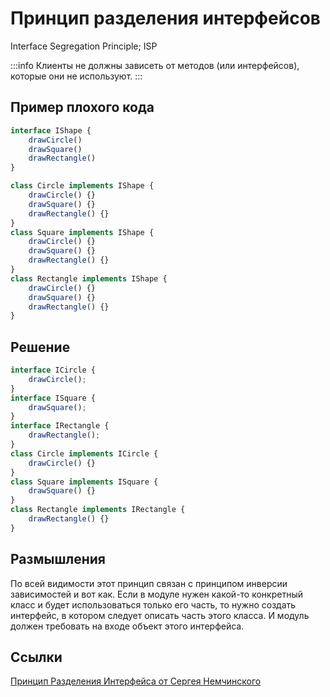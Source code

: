 Принцип разделения интерфейсов
==============================

Interface Segregation Principle; ISP

:::info
Клиенты не должны зависеть от методов (или интерфейсов), которые они не используют.
:::

Пример плохого кода
-------------------

```typescript
interface IShape {
	drawCircle()
	drawSquare()
	drawRectangle()
}

class Circle implements IShape {
	drawCircle() {}
	drawSquare() {}
	drawRectangle() {}
}
class Square implements IShape {
	drawCircle() {}
	drawSquare() {}
	drawRectangle() {}
}
class Rectangle implements IShape {
	drawCircle() {}
	drawSquare() {}
	drawRectangle() {}
}
```

Решение
-------

```typescript
interface ICircle {
    drawCircle();
}
interface ISquare {
    drawSquare();
}
interface IRectangle {
    drawRectangle();
}
class Circle implements ICircle {
    drawCircle() {}
}
class Square implements ISquare {
    drawSquare() {}
}
class Rectangle implements IRectangle {
    drawRectangle() {}    
}
```

Размышления
-----------

По всей видимости этот принцип связан с принципом инверсии зависимостей и вот как.
Если в модуле нужен какой-то конкретный класс и будет использоваться только его часть,
то нужно создать интерфейс, в котором следует описать часть этого класса. 
И модуль должен требовать на входе объект этого интерфейса.


Ссылки
------

[Принцип Разделения Интерфейса от Сергея Немчинского](https://www.youtube.com/watch?v=d9RJqf2o_Sw)